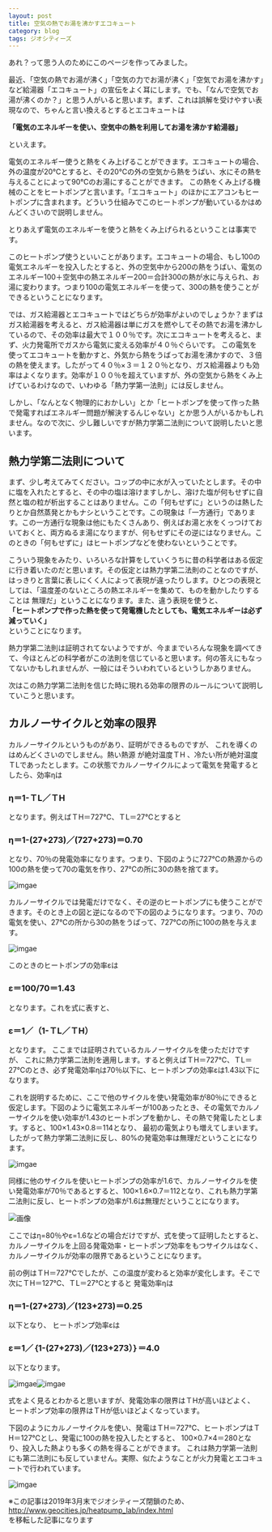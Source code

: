 ```yaml
---
layout: post
title: 空気の熱でお湯を沸かすエコキュート
category: blog
tags: ジオシティーズ
---
```

あれ？って思う人のためにこのページを作ってみました。

最近、「空気の熱でお湯が沸く」「空気の力でお湯が沸く」「空気でお湯を沸かす」など給湯器「エコキュート」の宣伝をよく耳にします。でも、「なんで空気でお湯が沸くのか？」と思う人がいると思います。まず、これは誤解を受けやすい表現なので、ちゃんと言い換えるとするとエコキュートは

**「電気のエネルギーを使い、空気中の熱を利用してお湯を沸かす給湯器」**

といえます。

電気のエネルギー使うと熱をくみ上げることができます。エコキュートの場合、外の温度が20℃とすると、その20℃の外の空気から熱をうばい、水にその熱を与えることによって90℃のお湯にすることができます。
この熱をくみ上げる機械のことをヒートポンプと言います。「エコキュート」のほかにエアコンもヒートポンプに含まれます。どういう仕組みでこのヒートポンプが動いているかはめんどくさいので説明しません。

とりあえず電気のエネルギーを使うと熱をくみ上げられるということは事実です。

このヒートポンプ使うといいことがあります。エコキュートの場合、もし100の電気エネルギーを投入したとすると、外の空気中から200の熱をうばい、電気のエネルギー100＋空気中の熱エネルギー200＝合計300の熱が水に与えられ、お湯に変わります。つまり100の電気エネルギーを使って、300の熱を使うことができるということになります。

では、ガス給湯器とエコキュートではどちらが効率がよいのでしょうか？まずはガス給湯器を考えると、ガス給湯器は単にガスを燃やしてその熱でお湯を沸かしているので、その効率は最大で１００％です。次にエコキュートを考えると、まず、火力発電所でガスから電気に変える効率が４０％ぐらいです。 この電気を使ってエコキュートを動かすと、外気から熱をうばってお湯を沸かすので、３倍の熱を使えます。したがって４０％×３＝１２０％となり、ガス給湯器よりも効率はよくなります。効率が１００％を超えていますが、外の空気から熱をくみ上げているわけなので、いわゆる「熱力学第一法則」には反しません。 

しかし、「なんとなく物理的におかしい」とか「ヒートポンプを使って作った熱で発電すればエネルギー問題が解決するんじゃない」とか思う人がいるかもしれません。なので次に、少し難しいですが熱力学第二法則について説明したいと思います。


## 熱力学第二法則について

まず、少し考えてみてください。コップの中に水が入っていたとします。その中に塩を入れたとすると、その中の塩は溶けますしかし、溶けた塩が何もせずに自然と塩の粒が析出することはありません。この「何もせずに」というのは熱したりとか自然蒸発とかもナシということです。この現象は「一方通行」であります。この一方通行な現象は他にもたくさんあり、例えばお湯と水をくっつけておいておくと、両方ぬるま湯になりますが、何もせずにその逆にはなりません。このときの「何もせずに」はヒートポンプなどを使わないということです。

こういう現象をみたり、いろいろな計算をしていくうちに昔の科学者はある仮定に行き着いたのだと思います。その仮定とは熱力学第二法則のことなのですが、はっきりと言葉に表しにくく人によって表現が違ったりします。ひとつの表現としては、「温度差のないところの熱エネルギーを集めて、ものを動かしたりすることは 無理だ」ということになります。また、違う表現を使うと、  
**「ヒートポンプで作った熱を使って発電機したとしても、電気エネルギーは必ず減っていく」**  
ということになります。

熱力学第二法則は証明されてないようですが、今ままでいろんな現象を調べてきて、今ほとんどの科学者がこの法則を信じていると思います。何の答えにもなってないかもしれませんが、一般にはそういわれているというしかありません。

次はこの熱力学第二法則を信じた時に現れる効率の限界のルールについて説明していこうと思います。

## カルノーサイクルと効率の限界

カルノーサイクルというものがあり、証明ができるものですが、 これを導くのはめんどくさいのでしません。熱い熱源 が絶対温度ＴH 、冷たい所が絶対温度ＴLであったとします。この状態でカルノーサイクルによって電気を発電するとしたら、効率ηは

### η＝1-ＴL／ＴH　　　

となります。例えばＴH＝727℃、ＴL＝27℃とすると

### η＝1-(27+273)／(727+273)＝0.70

となり、70％の発電効率になります。つまり、下図のように727℃の熱源からの100の熱を使って70の電気を作り、27℃の所に30の熱を捨てます。

![imgae](/images/20050416-kalno1.jpg)

カルノーサイクルでは発電だけでなく、その逆のヒートポンプにも使うことができます。そのとき上の図と逆になるので下の図のようになります。つまり、70の電気を使い、27℃の所から30の熱をうばって、727℃の所に100の熱を与えます。

![imgae](/images/20050416-heat1.jpg)

このときのヒートポンプの効率εは

### ε＝100/70＝1.43  

となります。これを式に表すと、

### ε＝1／（1-ＴL／ＴH）  

となります。
ここまでは証明されているカルノーサイクルを使っただけですが、 これに熱力学第二法則を適用します。すると例えばＴH＝727℃、ＴL＝27℃のとき、必ず発電効率ηは70％以下に、ヒートポンプの効率εは1.43以下になります。

これを説明するために、ここで他のサイクルを使い発電効率が80％にできると仮定します。下図のように電気エネルギーが100あったとき、その電気でカルノーサイクルを使い効率が1.43のヒートポンプを動かし、その熱で発電したとします。すると、100×1.43×0.8＝114となり、 最初の電気よりも増えてしまいます。したがって熱力学第二法則に反し、80%の発電効率は無理だということになります。

![imgae](/images/20050416-fuka1.jpg)

同様に他のサイクルを使いヒートポンプの効率が1.6で、カルノーサイクルを使い発電効率が70％であるとすると、100×1.6×0.7＝112となり、これも熱力学第二法則に反し、ヒートポンプの効率が1.6は無理だということになります。

![画像](/images/20050416-fuka2.jpg)

ここではη=80％やε=1.6などの場合だけですが、式を使って証明したとすると、カルノーサイクルを上回る発電効率・ヒートポンプ効率をもつサイクルはなく、カルノーサイクルが効率の限界であるということになります。


前の例はＴH＝727℃でしたが、この温度が変わると効率が変化します。そこで次にＴH＝127℃、ＴL＝27℃とすると 発電効率ηは

### η＝1-(27+273)／(123+273)＝0.25  

以下となり、 ヒートポンプ効率εは

### ε＝1／｛1-(27+273)／(123+273）｝＝4.0  

以下となります。

![imgae](/images/20050416-kalno2.jpg)![imgae](/images/20050416-heat2.jpg)

式をよく見るとわかると思いますが、発電効率の限界はＴHが高いほどよく、
ヒートポンプ効率の限界はＴHが低いほどよくなっています。

下図のようにカルノーサイクルを使い、発電はＴH＝727℃、ヒートポンプはＴH＝127℃とし、発電に100の熱を投入したとすると、 100×0.7×4＝280となり、投入した熱よりも多くの熱を得ることができます。
これは熱力学第一法則にも第二法則にも反していません。実際、似たようなことが火力発電とエコキュートで行われています。

![imgae](/images/20050416-sys.jpg)


※この記事は2019年3月末でジオシティーズ閉鎖のため、  
http://www.geocities.jp/heatpump_lab/index.html  
を移転した記事になります
